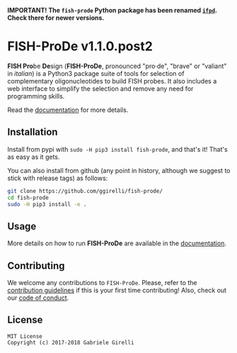 **IMPORTANT! The `fish-prode` Python package has been renamed [`ifpd`](https://pypi.org/project/ifpd/). Check there for newer versions.**


# FISH-ProDe v1.1.0.post2

**FISH Pro**be **De**sign (**FISH-ProDe**, pronounced "pro‧de", "brave" or "valiant" in *italian*) is a Python3 package suite of tools for selection of complementary oligonucleotides to build FISH probes. It also includes a web interface to simplify the selection and remove any need for programming skills.

Read the [documentation](https://ggirelli.github.io/fish-prode/) for more details.

Installation
---

Install from pypi with `sudo -H pip3 install fish-prode`, and that's it! That's as easy as it gets.

You can also install from github (any point in history, although we suggest to stick with release tags) as follows:

```bash
git clone https://github.com/ggirelli/fish-prode/
cd fish-prode
sudo -H pip3 install -e .
```

Usage
---

More details on how to run **FISH-ProDe** are available in the [documentation](https://ggirelli.github.io/fish-prode/usage).

Contributing
---

We welcome any contributions to `FISH-ProDe`. Please, refer to the [contribution guidelines](https://ggirelli.github.io/fish-prode/contributing) if this is your first time contributing! Also, check out our [code of conduct](https://ggirelli.github.io/fish-prode/code_of_conduct).

License
---

```
MIT License
Copyright (c) 2017-2018 Gabriele Girelli
```
